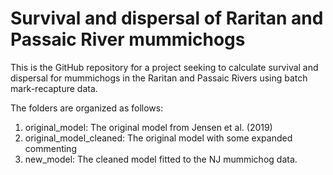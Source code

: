 # Survival and dispersal of Raritan and Passaic River mummichogs

This is the GitHub repository for a project seeking to calculate survival and dispersal for mummichogs in the Raritan and Passaic Rivers using batch mark-recapture data.

The folders are organized as follows:

1. original_model: The original model from Jensen et al. (2019)
2. original_model_cleaned: The original model with some expanded commenting
3. new_model: The cleaned model fitted to the NJ mummichog data.
